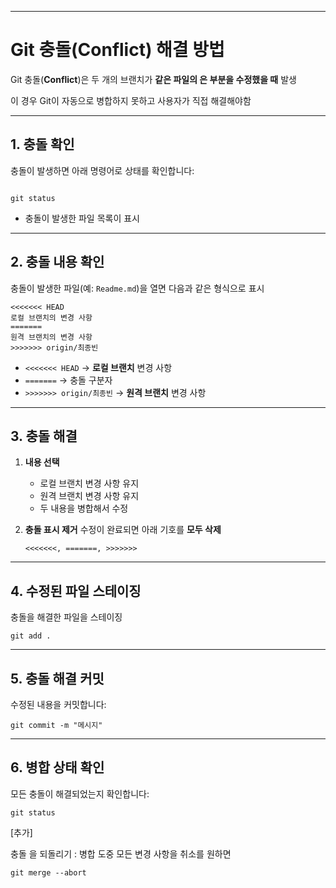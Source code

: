 ---

# **Git 충돌(Conflict) 해결 방법**

Git 충돌(**Conflict**)은 두 개의 브랜치가 **같은 파일의 은 부분을 수정했을 때** 발생

이 경우 Git이 자동으로 병합하지 못하고 사용자가 직접 해결해야함

------

## **1. 충돌 확인**

충돌이 발생하면 아래 명령어로 상태를 확인합니다:

```

git status
```

- 충돌이 발생한 파일 목록이 표시

------

## **2. 충돌 내용 확인**

충돌이 발생한 파일(예: `Readme.md`)을 열면 다음과 같은 형식으로 표시

```
<<<<<<< HEAD
로컬 브랜치의 변경 사항
=======
원격 브랜치의 변경 사항
>>>>>>> origin/최종빈
```

- `<<<<<<< HEAD` → **로컬 브랜치** 변경 사항
- `=======` → 충돌 구분자
- `>>>>>>> origin/최종빈` → **원격 브랜치** 변경 사항

------

## **3. 충돌 해결**

1. **내용 선택**

   - 로컬 브랜치 변경 사항 유지
   - 원격 브랜치 변경 사항 유지
   - 두 내용을 병합해서 수정

2. **충돌 표시 제거**
   수정이 완료되면 아래 기호를 **모두 삭제**

   ```
   <<<<<<<, =======, >>>>>>>
   ```

------

## **4. 수정된 파일 스테이징**

충돌을 해결한 파일을 스테이징

```
git add .
```


------

## **5. 충돌 해결 커밋**

수정된 내용을 커밋합니다:

```
git commit -m "메시지"
```

------

## **6. 병합 상태 확인**

모든 충돌이 해결되었는지 확인합니다:

```
git status
```



[추가]

충돌 을 되돌리기 : 병합 도중 모든 변경 사항을 취소를 원하면

```
git merge --abort
```
